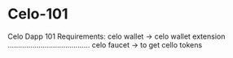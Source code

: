# Celo-101
Celo Dapp 101
Requirements:
celo wallet -> celo wallet extension
........................................
celo faucet -> to get cello tokens

